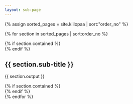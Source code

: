 ```yaml
---
layout: sub-page
---
```


{% assign sorted_pages = site.kiilopaa | sort:"order_no" %}

{% for section in sorted_pages | sort:order_no %}	
 <section class="main-content text-center">
   {% if section.contained %}
    <div class="container">
   {% endif %}

   <h2>{{ section.sub-title }}</h2> 
   <p>{{ section.output  }}</p>
   {% if section.contained   %}
    </div>
   {% endif %}
 </section>
{% endfor %}

